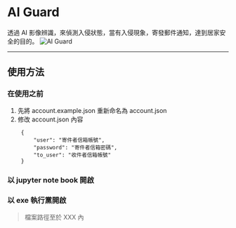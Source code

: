 # AI Guard
透過 AI 影像辨識，來偵測入侵狀態，當有入侵現象，寄發郵件通知，達到居家安全的目的。
![AI Guard](https://i.imgur.com/x4Red6D.png)

***

## 使用方法
### 在使用之前
1. 先將 account.example.json 重新命名為 account.json
2. 修改 account.json 內容
   ```
    {
        "user": "寄件者信箱帳號",
        "password": "寄件者信箱密碼",
        "to_user": "收件者信箱帳號"
    }
   ```
### 以 jupyter note book 開啟
### 以 exe 執行黨開啟
> 檔案路徑至於 XXX 內




